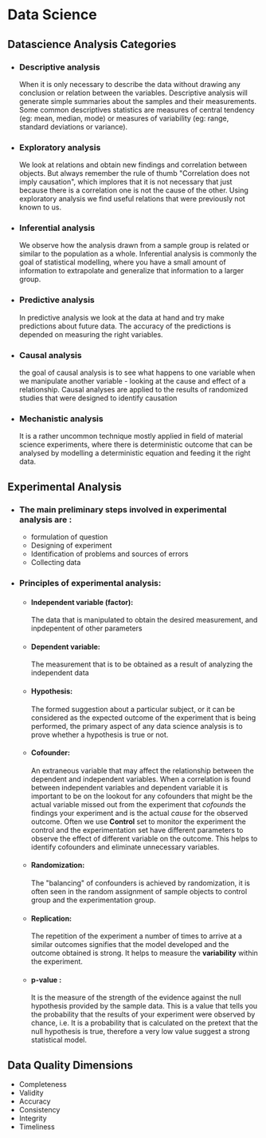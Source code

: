 # Data Science

## Datascience Analysis Categories 
* ### Descriptive analysis

    When it is only necessary to describe the data without drawing any conclusion or relation between the variables. Descriptive analysis will generate simple summaries about the samples and their measurements. Some common descriptives statistics are measures of central tendency (eg: mean, median, mode) or measures of variability (eg: range, standard deviations or variance).
    
* ### Exploratory analysis

    We look at relations and obtain new findings and correlation between objects. But always remember the rule of thumb "Correlation does not imply causation", which implores that it is not necessary that just because there is a correlation one is not the cause of the other. Using exploratory analysis we find useful relations that were previously not known to us. 
    
* ### Inferential analysis 

    We observe how the analysis drawn from a sample group is related or similar to the population as a whole. Inferential analysis is commonly the goal of statistical modelling, where you have a small amount of information to extrapolate and generalize that information to a larger group.
    
* ### Predictive analysis 

    In predictive analysis we look at the data at hand and try make predictions about future data. The accuracy of the predictions is depended on measuring the right variables.

* ### Causal analysis

   the goal of causal analysis is to see what happens to one variable when we manipulate another variable - looking at the cause and effect of a relationship. Causal analyses are applied to the results of randomized studies that were designed to identify causation

* ### Mechanistic analysis

  It is a rather uncommon technique mostly applied in field of material science experiments, where there is deterministic outcome that can be analysed by modelling a deterministic equation and feeding it the right data. 
  
## Experimental Analysis 
* ### The main preliminary steps involved in experimental analysis are :

  * formulation of question
  * Designing of experiment
  * Identification of problems and sources of errors 
  * Collecting data

* ### Principles of experimental analysis:

  * #### Independent variable (factor):
  
      The data that is manipulated to obtain the desired measurement, and inpdepentent of other parameters 
      
  * #### Dependent variable:
      
      The measurement that is to be obtained as a result of analyzing the independent data
   
  * #### Hypothesis:
  
      The formed suggestion about a particular subject, or it can be considered as the expected outcome of the experiment that is being performed, the primary aspect of any data science analysis is to prove whether a hypothesis is true or not.
      
  * #### Cofounder: 
  
      An extraneous variable that may affect the relationship between the dependent and independent variables. When a correlation is found between independent variables and dependent variable it is important to be on the lookout for any cofounders that might be the actual variable missed out from the experiment that *cofounds* the findings your experiment and is the actual *cause* for the observed outcome. Often we use **Control** set to monitor the experiment the control and the experimentation set have different parameters to observe the effect of different variable on the outcome. This helps to identify cofounders and eliminate unnecessary variables. 
      
  * #### Randomization:
  
      The "balancing" of confounders is achieved by randomization, it is often seen in the random assignment of sample objects to control group and the experimentation group.
      
  * #### Replication: 
  
      The repetition of the experiment a number of times to arrive at a similar outcomes signifies that the model developed and the outcome obtained is strong. It helps to measure the **variability** within the experiment.
  
  * #### p-value :
  
      It is the measure of the strength of the evidence against the null hypothesis provided by the sample data. This is a value that tells you the probability that the results of your experiment were observed by chance, i.e. It is a probability that is calculated on the pretext that the null hypothesis is true, therefore a very low value suggest a strong statistical model.
  
## Data Quality Dimensions 
* Completeness 
* Validity 
* Accuracy
* Consistency 
* Integrity
* Timeliness 
